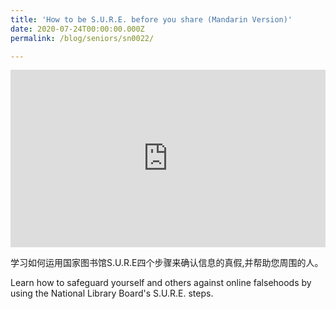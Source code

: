 ```yaml
---
title: 'How to be S.U.R.E. before you share (Mandarin Version)'
date: 2020-07-24T00:00:00.000Z
permalink: /blog/seniors/sn0022/

---
```


<style>.embed-container { position: relative; padding-bottom: 56.25%; height: 0; overflow: hidden; max-width: 100%; } .embed-container iframe, .embed-container object, .embed-container embed { position: absolute; top: 0; left: 0; width: 100%; height: 100%; }</style><div class='embed-container'>
<iframe width="560" height="315" src="https://www.youtube.com/embed/xJObX5dX_zA" frameborder="0" allow="accelerometer; autoplay; encrypted-media; gyroscope; picture-in-picture" allowfullscreen></iframe></div> 




学习如何运用国家图书馆S.U.R.E四个步骤来确认信息的真假,并帮助您周围的人。

Learn how to safeguard yourself and others against online falsehoods by using the National Library Board's S.U.R.E. steps.

